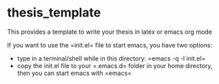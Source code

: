 # thesis_template
This provides a template to write your thesis in latex or emacs org mode

If you want to use the =init.el= file to start emacs, you have two options:
- type in a terminal/shell while in this directory: =emacs -q -l init.el=
- copy the init.el file to your =.emacs.d= folder in your home directory, then you can start emacs with =emacs=
